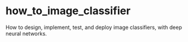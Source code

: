 # how_to_image_classifier
How to design, implement, test, and deploy image classifiers, with deep neural networks.
